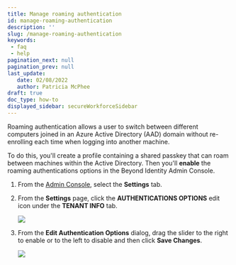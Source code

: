 ```yaml
---
title: Manage roaming authentication
id: manage-roaming-authentication
description: ''
slug: /manage-roaming-authentication
keywords: 
 - faq
 - help
pagination_next: null
pagination_prev: null
last_update: 
   date: 02/08/2022
   author: Patricia McPhee
draft: true
doc_type: how-to
displayed_sidebar: secureWorkforceSidebar
---  
```



Roaming authentication allows a user to switch between different computers joined in an Azure Active Directory (AAD) domain without re-enrolling each time when logging into another machine. 

To do this, you'll create a profile containing a shared passkey that can roam between machines within the Active Directory. Then you'll **enable** the roaming authentications options in the Beyond Identity Admin Console. 



1. From the [Admin Console](./admin-console.md), select the **Settings** tab.

2. From the **Settings** page, click the **AUTHENTICATIONS OPTIONS** edit icon under the **TENANT INFO** tab. 

   ![](/images/admin/admin_con_settings_auth.png)

3. From the **Edit Authentication Options** dialog, drag the slider to the right to enable or to the left to disable and then click **Save Changes**. 

   ![](/images/settings/tenant_roaming_auth.PNG)